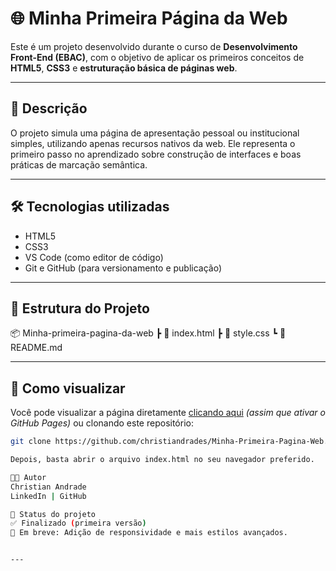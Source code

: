 # 🌐 Minha Primeira Página da Web

Este é um projeto desenvolvido durante o curso de **Desenvolvimento Front-End (EBAC)**, com o objetivo de aplicar os primeiros conceitos de **HTML5**, **CSS3** e **estruturação básica de páginas web**.

---

## 📌 Descrição

O projeto simula uma página de apresentação pessoal ou institucional simples, utilizando apenas recursos nativos da web. Ele representa o primeiro passo no aprendizado sobre construção de interfaces e boas práticas de marcação semântica.

---

## 🛠️ Tecnologias utilizadas

- HTML5
- CSS3
- VS Code (como editor de código)
- Git e GitHub (para versionamento e publicação)

---

## 📁 Estrutura do Projeto

📦 Minha-primeira-pagina-da-web ┣ 📄 index.html ┣ 📄 style.css ┗ 📄 README.md

---

## 🚀 Como visualizar

Você pode visualizar a página diretamente [clicando aqui](https://christiandrades.github.io/Minha-Primeira-Pagina-Web/) _(assim que ativar o GitHub Pages)_ ou clonando este repositório:

```bash
git clone https://github.com/christiandrades/Minha-Primeira-Pagina-Web.git

Depois, basta abrir o arquivo index.html no seu navegador preferido.

👨‍💻 Autor
Christian Andrade
LinkedIn | GitHub

📌 Status do projeto
✅ Finalizado (primeira versão)
🧪 Em breve: Adição de responsividade e mais estilos avançados.


---

